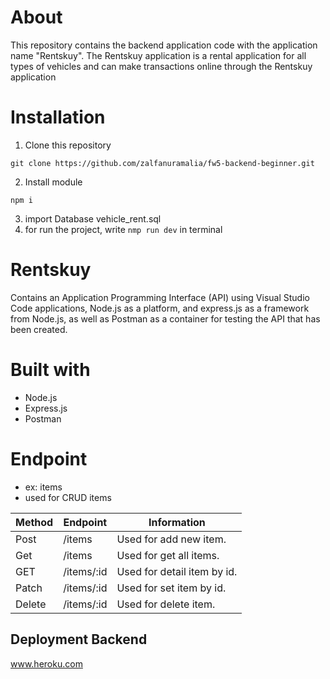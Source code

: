 # About

This repository contains the backend application code with the application name "Rentskuy". The Rentskuy application is a rental application for all types of vehicles and can make transactions online through the Rentskuy application

# Installation

1. Clone this repository
```
git clone https://github.com/zalfanuramalia/fw5-backend-beginner.git
```

2. Install module
```
npm i
```

3. import Database vehicle_rent.sql
4. for run the project, write `nmp run dev` in terminal

# Rentskuy

Contains an Application Programming Interface (API) using Visual Studio Code applications, Node.js as a platform, and express.js as a framework from Node.js, as well as Postman as a container for testing the API that has been created.

# Built with

* Node.js
* Express.js
* Postman

# Endpoint

* ex: items
* used for CRUD items

| Method        | Endpoint      |        Information          |
| ------------- | ------------- | --------------------------- |
| Post          | /items        | Used for add new item.      |
| Get           | /items        | Used for get all items.     |
| GET           | /items/:id    | Used for detail item by id. |
| Patch         | /items/:id    | Used for set item by id.    |
| Delete        | /items/:id    | Used for delete item.       |

## Deployment Backend

www.heroku.com
